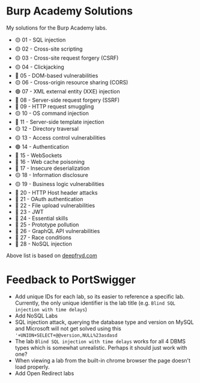 # Burp Academy Solutions
My solutions for the Burp Academy labs.

* 🟡 01 - SQL injection
* 🟡 02 - Cross-site scripting
* 🟡 03 - Cross-site request forgery (CSRF)
* 🟡 04 - Clickjacking
* 🔴 05 - DOM-based vulnerabilities
* 🟡 06 - Cross-origin resource sharing (CORS)
* 🟢 07 - XML external entity (XXE) injection
* 🔴 08 - Server-side request forgery (SSRF)
* 🔴 09 - HTTP request smuggling
* 🟡 10 - OS command injection
* 🔴 11 - Server-side template injection
* 🟡 12 - Directory traversal
* 🟡 13 - Access control vulnerabilities
* 🟢 14 - Authentication
* 🔴 15 - WebSockets
* 🔴 16 - Web cache poisoning
* 🔴 17 - Insecure deserialization
* 🟡 18 - Information disclosure
* 🟡 19 - Business logic vulnerabilities
* 🔴 20 - HTTP Host header attacks
* 🔴 21 - OAuth authentication
* 🔴 22 - File upload vulnerabilities
* 🔴 23 - JWT
* 🔴 24 - Essential skills
* 🔴 25 - Prototype pollution
* 🔴 26 - GraphQL API vulnerabilities
* 🔴 27 - Race conditions
* 🔴 28 - NoSQL injection

Above list is based on [deepfryd.com](https://www.deepfryd.com/burp-academy-apprentice/)


# Feedback to PortSwigger
* Add unique IDs for each lab, so its easier to reference a specific lab. Currently, the only unique identifier is the lab title (e.g. `Blind SQL injection with time delays`)
* Add NoSQL Labs
* SQL injection attack, querying the database type and version on MySQL and Microsoft  will not get solved using this `'+UNION+SELECT+@@version,NULL%23asdasd`
* The lab `Blind SQL injection with time delays` works for all 4 DBMS types which is somewhat unrealistic. Perhaps it should just work with one?
* When viewing a lab from the built-in chrome browser the page doesn't load properly.
* Add Open Redirect labs
